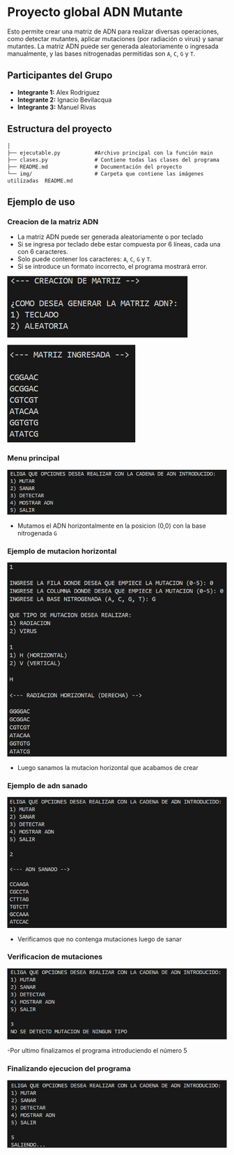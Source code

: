 # Proyecto global ADN Mutante

Esto permite crear una matriz de ADN para realizar diversas operaciones, como detectar mutantes, aplicar mutaciones (por radiación o virus) y sanar mutantes. La matriz ADN puede ser generada aleatoriamente o ingresada manualmente, y las bases nitrogenadas permitidas son `A`, `C`, `G` y `T`.

## Participantes del Grupo
- **Integrante 1:** Alex Rodriguez
- **Integrante 2:** Ignacio Bevilacqua
- **Integrante 3:** Manuel Rivas 

## Estructura del proyecto

```
│
├── ejecutable.py           #Archivo principal con la función main
├── clases.py               # Contiene todas las clases del programa
├── README.md               # Documentación del proyecto
└── img/                    # Carpeta que contiene las imágenes utilizadas  README.md
```

## Ejemplo de uso

### Creacion de la matriz ADN
- La matriz ADN puede ser generada aleatoriamente o por teclado
- Si se ingresa por teclado debe estar compuesta por 6 líneas, cada una con 6 caracteres.
- Solo puede contener los caracteres: `A`, `C`, `G` y `T`.
- Si se introduce un formato incorrecto, el programa mostrará error.

![alt text](img/creacionMatriz.png)

![alt text](img/matrizAdn.png)

### Menu principal
![alt text](img/menuOpciones.png)

- Mutamos el ADN horizontalmente en la posicion (0,0) con la base nitrogenada `G`

### Ejemplo de mutacion horizontal
![alt text](img/mutacionHorizontal.png)

- Luego sanamos la mutacion horizontal que acabamos de crear

### Ejemplo de adn sanado
![alt text](img/sanarAdn.png)

- Verificamos que no contenga mutaciones luego de sanar

### Verificacion de mutaciones
![alt text](img/detectarMutacion.png)

-Por ultimo finalizamos el programa introduciendo el número 5

### Finalizando ejecucion del programa
![alt text](img/finalizarPrograma.png)
